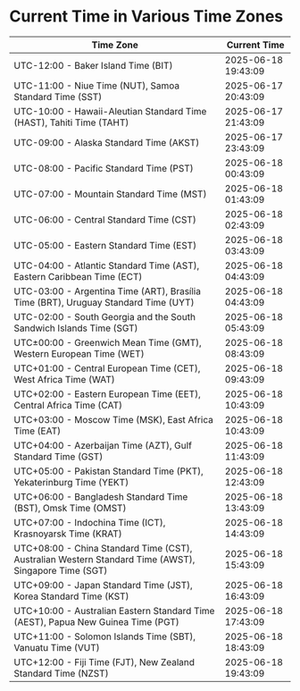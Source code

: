 # Current Time in Various Time Zones

| Time Zone | Current Time |
|-----------|--------------|
| UTC-12:00 - Baker Island Time (BIT) | 2025-06-18 19:43:09 |
| UTC-11:00 - Niue Time (NUT), Samoa Standard Time (SST) | 2025-06-17 20:43:09 |
| UTC-10:00 - Hawaii-Aleutian Standard Time (HAST), Tahiti Time (TAHT) | 2025-06-17 21:43:09 |
| UTC-09:00 - Alaska Standard Time (AKST) | 2025-06-17 23:43:09 |
| UTC-08:00 - Pacific Standard Time (PST) | 2025-06-18 00:43:09 |
| UTC-07:00 - Mountain Standard Time (MST) | 2025-06-18 01:43:09 |
| UTC-06:00 - Central Standard Time (CST) | 2025-06-18 02:43:09 |
| UTC-05:00 - Eastern Standard Time (EST) | 2025-06-18 03:43:09 |
| UTC-04:00 - Atlantic Standard Time (AST), Eastern Caribbean Time (ECT) | 2025-06-18 04:43:09 |
| UTC-03:00 - Argentina Time (ART), Brasília Time (BRT), Uruguay Standard Time (UYT) | 2025-06-18 04:43:09 |
| UTC-02:00 - South Georgia and the South Sandwich Islands Time (SGT) | 2025-06-18 05:43:09 |
| UTC±00:00 - Greenwich Mean Time (GMT), Western European Time (WET) | 2025-06-18 08:43:09 |
| UTC+01:00 - Central European Time (CET), West Africa Time (WAT) | 2025-06-18 09:43:09 |
| UTC+02:00 - Eastern European Time (EET), Central Africa Time (CAT) | 2025-06-18 10:43:09 |
| UTC+03:00 - Moscow Time (MSK), East Africa Time (EAT) | 2025-06-18 10:43:09 |
| UTC+04:00 - Azerbaijan Time (AZT), Gulf Standard Time (GST) | 2025-06-18 11:43:09 |
| UTC+05:00 - Pakistan Standard Time (PKT), Yekaterinburg Time (YEKT) | 2025-06-18 12:43:09 |
| UTC+06:00 - Bangladesh Standard Time (BST), Omsk Time (OMST) | 2025-06-18 13:43:09 |
| UTC+07:00 - Indochina Time (ICT), Krasnoyarsk Time (KRAT) | 2025-06-18 14:43:09 |
| UTC+08:00 - China Standard Time (CST), Australian Western Standard Time (AWST), Singapore Time (SGT) | 2025-06-18 15:43:09 |
| UTC+09:00 - Japan Standard Time (JST), Korea Standard Time (KST) | 2025-06-18 16:43:09 |
| UTC+10:00 - Australian Eastern Standard Time (AEST), Papua New Guinea Time (PGT) | 2025-06-18 17:43:09 |
| UTC+11:00 - Solomon Islands Time (SBT), Vanuatu Time (VUT) | 2025-06-18 18:43:09 |
| UTC+12:00 - Fiji Time (FJT), New Zealand Standard Time (NZST) | 2025-06-18 19:43:09 |
